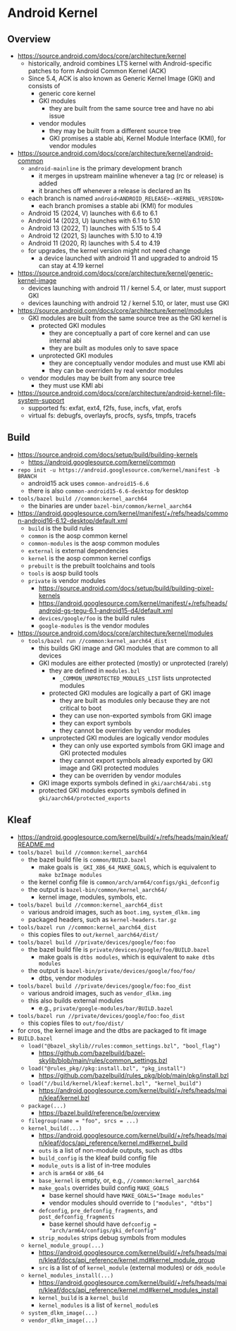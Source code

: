 Android Kernel
==============

## Overview

- <https://source.android.com/docs/core/architecture/kernel>
  - historically, android combines LTS kernel with Android-specific patches to
    form Android Common Kernel (ACK)
  - Since 5.4, ACK is also known as Generic Kernel Image (GKI) and consists of
    - generic core kernel
    - GKI modules
      - they are built from the same source tree and have no abi issue
    - vendor modules
      - they may be built from a different source tree
      - GKI promises a stable abi, Kernel Module Interface (KMI), for vendor
        modules
- <https://source.android.com/docs/core/architecture/kernel/android-common>
  - `android-mainline` is the primary development branch
    - it merges in upstream mainline whenever a tag (rc or release) is added
    - it branches off whenever a release is declared an lts
  - each branch is named `android<ANDROID_RELEASE>-<KERNEL_VERSION>`
    - each branch promises a stable abi (KMI) for modules
  - Android 15 (2024, V) launches with 6.6 to 6.1
  - Android 14 (2023, U) launches with 6.1 to 5.10
  - Android 13 (2022, T) launches with 5.15 to 5.4
  - Android 12 (2021, S) launches with 5.10 to 4.19
  - Android 11 (2020, R) launches with 5.4 to 4.19
  - for upgrades, the kernel version might not need change
    - a device launched with android 11 and upgraded to android 15 can stay at
      4.19 kernel
- <https://source.android.com/docs/core/architecture/kernel/generic-kernel-image>
  - devices launching with android 11 / kernel 5.4, or later, must support GKI
  - devices launching with android 12 / kernel 5.10, or later, must use GKI
- <https://source.android.com/docs/core/architecture/kernel/modules>
  - GKI modules are built from the same source tree as the GKI kernel is
    - protected GKI modules
      - they are conceptually a part of core kernel and can use internal abi
      - they are built as modules only to save space
    - unprotected GKI modules
      - they are conceptually vendor modules and must use KMI abi
      - they can be overriden by real vendor modules
  - vendor modules may be built from any source tree
    - they must use KMI abi
- <https://source.android.com/docs/core/architecture/android-kernel-file-system-support>
  - supported fs: exfat, ext4, f2fs, fuse, incfs, vfat, erofs
  - virtual fs: debugfs, overlayfs, procfs, sysfs, tmpfs, tracefs

## Build

- <https://source.android.com/docs/setup/build/building-kernels>
  - <https://android.googlesource.com/kernel/common>
- `repo init -u https://android.googlesource.com/kernel/manifest -b BRANCH`
  - android15 ack uses `common-android15-6.6`
  - there is also `common-android15-6.6-desktop` for desktop
- `tools/bazel build //common:kernel_aarch64`
  - the binaries are under `bazel-bin/common/kernel_aarch64`
- <https://android.googlesource.com/kernel/manifest/+/refs/heads/common-android16-6.12-desktop/default.xml>
  - `build` is the build rules
  - `common` is the aosp common kernel
  - `common-modules` is the aosp common modules
  - `external` is external dependencies
  - `kernel` is the aosp common kernel configs
  - `prebuilt` is the prebuilt toolchains and tools
  - `tools` is aosp build tools
  - `private` is vendor modules
    - <https://source.android.com/docs/setup/build/building-pixel-kernels>
    - <https://android.googlesource.com/kernel/manifest/+/refs/heads/android-gs-tegu-6.1-android15-d4/default.xml>
    - `devices/google/foo` is the build rules
    - `google-modules` is the vendor modules
- <https://source.android.com/docs/core/architecture/kernel/modules>
  - `tools/bazel run //common:kernel_aarch64_dist`
    - this builds GKI image and GKI modules that are common to all devices
    - GKI modules are either protected (mostly) or unprotected (rarely)
      - they are defined in `modules.bzl`
        - `_COMMON_UNPROTECTED_MODULES_LIST` lists unprotected modules
      - protected GKI modules are logically a part of GKI image
        - they are built as modules only because they are not critical to boot
        - they can use non-exported symbols from GKI image
        - they can export symbols
        - they cannot be overriden by vendor modules
      - unprotected GKI modules are logically vendor modules
        - they can only use exported symbols from GKI image and GKI protected
          modules
        - they cannot export symbols already exported by GKI image and GKI
          protected modules
        - they can be overriden by vendor modules
    - GKI image exports symbols defined in `gki/aarch64/abi.stg`
    - protected GKI modules exports symbols defined in
      `gki/aarch64/protected_exports`

## Kleaf

- <https://android.googlesource.com/kernel/build/+/refs/heads/main/kleaf/README.md>
- `tools/bazel build //common:kernel_aarch64`
  - the bazel build file is `common/BUILD.bazel`
    - make goals is `_GKI_X86_64_MAKE_GOALS`, which is equivalent to
      `make bzImage modules`
  - the kernel config file is `common/arch/arm64/configs/gki_defconfig`
  - the output is `bazel-bin/common/kernel_aarch64/`
    - kernel image, modules, symbols, etc.
- `tools/bazel build //common:kernel_aarch64_dist`
  - various android images, such as `boot.img`, `system_dlkm.img`
  - packaged headers, such as `kernel-headers.tar.gz`
- `tools/bazel run //common:kernel_aarch64_dist`
  - this copies files to `out/kernel_aarch64/dist/`
- `tools/bazel build //private/devices/google/foo:foo`
  - the bazel build file is `private/devices/google/foo/BUILD.bazel`
    - make goals is `dtbs modules`, which is equivalent to `make dtbs modules`
  - the output is `bazel-bin/private/devices/google/foo/foo/`
    - dtbs, vendor modules
- `tools/bazel build //private/devices/google/foo:foo_dist`
  - various android images, such as `vendor_dlkm.img`
  - this also builds external modules
    - e.g., `private/google-modules/bar/BUILD.bazel`
- `tools/bazel run //private/devices/google/foo:foo_dist`
  - this copies files to `out/foo/dist/`
- for cros, the kernel image and the dtbs are packaged to fit image
- `BUILD.bazel`
  - `load("@bazel_skylib//rules:common_settings.bzl", "bool_flag")`
    - <https://github.com/bazelbuild/bazel-skylib/blob/main/rules/common_settings.bzl>
  - `load("@rules_pkg//pkg:install.bzl", "pkg_install")`
    - <https://github.com/bazelbuild/rules_pkg/blob/main/pkg/install.bzl>
  - `load("//build/kernel/kleaf:kernel.bzl", "kernel_build")`
    - <https://android.googlesource.com/kernel/build/+/refs/heads/main/kleaf/kernel.bzl>
  - `package(...)`
    - <https://bazel.build/reference/be/overview>
  - `filegroup(name = "foo", srcs = ...)`
  - `kernel_build(...)`
    - <https://android.googlesource.com/kernel/build/+/refs/heads/main/kleaf/docs/api_reference/kernel.md#kernel_build>
    - `outs` is a list of non-module outputs, such as dtbs
    - `build_config` is the kleaf build config file
    - `module_outs`  is a list of in-tree modules
    - `arch` is `arm64` or `x86_64`
    - `base_kernel` is empty, or, e.g., `//common:kernel_aarch64`
    - `make_goals` overrides build config `MAKE_GOALS`
      - base kernel should have `MAKE_GOALS="Image modules"`
      - vendor modules should override to `["modules", "dtbs"]`
    - `defconfig`, `pre_defconfig_fragments`, and `post_defconfig_fragments`
      - base kernel should have `defconfig = "arch/arm64/configs/gki_defconfig"`
    - `strip_modules` strips debug symbols from modules
  - `kernel_module_group(...)`
    - <https://android.googlesource.com/kernel/build/+/refs/heads/main/kleaf/docs/api_reference/kernel.md#kernel_module_group>
    - `src` is a list of of `kernel_module` (external modules) or `ddk_module`
  - `kernel_modules_install(...)`
    - <https://android.googlesource.com/kernel/build/+/refs/heads/main/kleaf/docs/api_reference/kernel.md#kernel_modules_install>
    - `kernel_build` is a `kernel_build`
    - `kernel_modules` is a list of `kernel_module`s
  - `system_dlkm_image(...)`
  - `vendor_dlkm_image(...)`
